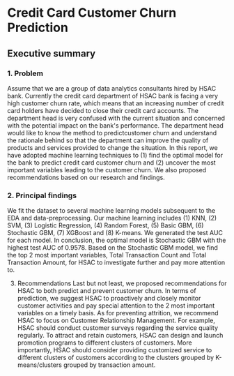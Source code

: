 # Credit Card Customer Churn Prediction
## Executive summary
### 1. Problem
Assume that we are a group of data analytics consultants hired by HSAC bank. Currently the credit 
card department of HSAC bank is facing a very high customer churn rate, which means that an 
increasing number of credit card holders have decided to close their credit card accounts. The 
department head is very confused with the current situation and concerned with the potential impact on 
the bank's performance. The department head would like to know the method to predictcustomer churn
and understand the rationale behind so that the department can improve the quality of products and 
services provided to change the situation.
In this report, we have adopted machine learning techniques to (1) find the optimal model for the bank
to predict credit card customer churn and (2) uncover the most important variables leading to the 
customer churn. We also proposed recommendations based on our research and findings.

### 2. Principal findings
We fit the dataset to several machine learning models subsequent to the EDA and data-preprocessing. 
Our machine learning includes (1) KNN, (2) SVM, (3) Logistic Regression, (4) Random Forest, (5) 
Basic GBM, (6) Stochastic GBM, (7) XGBoost and (8) K-means. We generated the test AUC for each 
model. In conclusion, the optimal model is Stochastic GBM with the highest test AUC of 0.9578. Based 
on the Stochastic GBM model, we find the top 2 most important variables, Total Transaction Count
and Total Transaction Amount, for HSAC to investigate further and pay more attention to.

3. Recommendations
Last but not least, we proposed recommendations for HSAC to both predict and prevent customer churn. 
In terms of prediction, we suggest HSAC to proactively and closely monitor customer activities and 
pay special attention to the 2 most important variables on a timely basis.
As for preventing attrition, we recommend HSAC to focus on Customer Relationship Management. 
For example, HSAC should conduct customer surveys regarding the service quality regularly. To attract 
and retain customers, HSAC can design and launch promotion programs to different clusters of 
customers. More importantly, HSAC should consider providing customized service to different clusters 
of customers according to the clusters grouped by K-means/clusters grouped by transaction amount.
